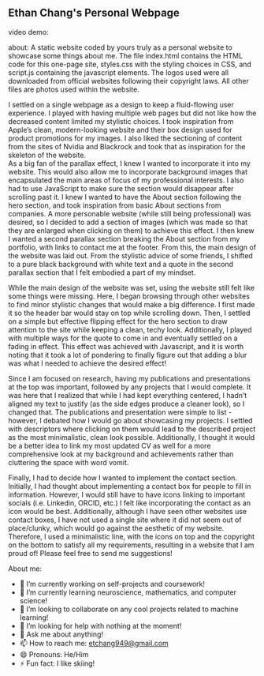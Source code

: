 ## Ethan Chang's Personal Webpage
video demo: 


about: A static website coded by yours truly as a personal website to showcase some things about me. The file index.html contains the HTML code for this one-page site, styles.css with the styling choices in CSS, and script.js containing the javascript elements. The logos used were all downloaded from official websites following their copyright laws. All other files are photos used within the website.

I settled on a single webpage as a design to keep a fluid-flowing user experience. I played with having multiple web pages but did not like how the decreased content limited my stylistic choices. I took inspiration from Apple’s clean, modern-looking website and their box design used for product promotions for my images. I also liked the sectioning of content from the sites of Nvidia and Blackrock and took that as inspiration for the skeleton of the website. <br/>
As a big fan of the parallax effect, I knew I wanted to incorporate it into my website. This would also allow me to incorporate background images that encapsulated the main areas of focus of my professional interests. I also had to use JavaScript to make sure the section would disappear after scrolling past it. I knew I wanted to have the About section following the hero section, and took inspiration from basic About sections from companies. A more personable website (while still being professional) was desired, so I decided to add a section of images (which was made so that they are enlarged when clicking on them) to achieve this effect. I then knew I wanted a second parallax section breaking the About section from my portfolio, with links to contact me at the footer. From this, the main design of the website was laid out. From the stylistic advice of some friends, I shifted to a pure black background with white text and a quote in the second parallax section that I felt embodied a part of my mindset.

While the main design of the website was set, using the website still felt like some things were missing. Here, I began browsing through other websites to find minor stylistic changes that would make a big difference. I first made it so the header bar would stay on top while scrolling down. Then, I settled on a simple but effective flipping effect for the hero section to draw attention to the site while keeping a clean, techy look. Additionally, I played with multiple ways for the quote to come in and eventually settled on a fading in effect. This effect was achieved with Javascript, and it is worth noting that it took a lot of pondering to finally figure out that adding a blur was what I needed to achieve the desired effect! 

Since I am focused on research, having my publications and presentations at the top was important, followed by any projects that I would complete. It was here that I realized that while I had kept everything centered, I hadn’t aligned my text to justify (as the side edges produce a cleaner look), so I changed that. The publications and presentation were simple to list - however, I debated how I would go about showcasing my projects. I settled with descriptors where clicking on them would lead to the described project as the most minimalistic, clean look possible. Additionally, I thought it would be a better idea to link my most updated CV as well for a more comprehensive look at my background and achievements rather than cluttering the space with word vomit.

Finally, I had to decide how I wanted to implement the contact section. Initially, I had thought about implementing a contact box for people to fill in information. However, I would still have to have icons linking to important socials (i.e. Linkedin, ORCID, etc.) I felt like incorporating the contact as an icon would be best. Additionally, although I have seen other websites use contact boxes, I have not used a single site where it did not seem out of place/clunky, which would go against the aesthetic of my website. Therefore, I used a minimalistic line, with the icons on top and the copyright on the bottom to satisfy all my requirements, resulting in a website that I am proud of! Please feel free to send me suggestions!


About me:
- 🔭 I’m currently working on self-projects and coursework!
- 🌱 I’m currently learning neuroscience, mathematics, and computer science!
- 👯 I’m looking to collaborate on any cool projects related to machine learning!
- 🤔 I’m looking for help with nothing at the moment!
- 💬 Ask me about anything!
- 📫 How to reach me: etchang949@gmail.com
- 😄 Pronouns: He/Him
- ⚡ Fun fact: I like skiing!
<!-- **ethan-chang-nmc/ethan-chang-nmc** is a ✨ _special_ ✨ repository because its `README.md` (this file) appears on your GitHub profile. -->
